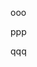 <!-- memo-id: 019a32a3-5a56-7360-8d2e-acf8d06377f6, timestamp: 2025-10-30T01:02:37.655Z, category: "work", template: "{{content}}" -->
ooo

<!-- memo-id: 019a32b0-c41e-7266-89ad-03890c1f33a6, timestamp: 2025-10-30T01:17:16.702Z, category: "work", template: "{{content}}" -->
ppp

<!-- memo-id: 019a32c4-ddc2-73fa-8730-e767a7509d42, timestamp: 2025-10-30T01:39:13.986Z, category: "work", template: "{{content}}" -->
qqq

